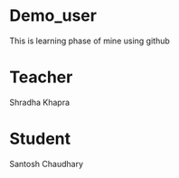 # Demo_user
This is learning phase of mine using github

# Teacher
Shradha Khapra

# Student
Santosh Chaudhary